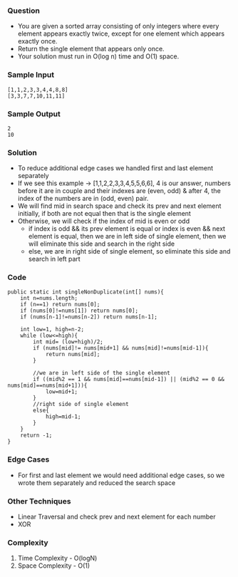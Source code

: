 ### Question
- You are given a sorted array consisting of only integers where every element appears exactly twice, except for one element which appears exactly once. 
- Return the single element that appears only once. 
- Your solution must run in O(log n) time and O(1) space.

### Sample Input
    [1,1,2,3,3,4,4,8,8]
    [3,3,7,7,10,11,11]

### Sample Output
    2
    10

### Solution
- To reduce additional edge cases we handled first and last element separately
- If we see this example -> [1,1,2,2,3,3,4,5,5,6,6], 4 is our answer, numbers before it are in couple and their indexes are (even, odd) & after 4, the index of the numbers are in (odd, even) pair.
- We will find mid in search space and check its prev and next element initially, if both are not equal then that is the single element
- Otherwise, we will check if the index of mid is even or odd
  - if index is odd && its prev element is equal or index is even && next element is equal, then we are in left side of single element, then we will eliminate this side and search in the right side
  - else, we are in right side of single element, so eliminate this side and search in left part

### Code
    public static int singleNonDuplicate(int[] nums){
        int n=nums.length;
        if (n==1) return nums[0];
        if (nums[0]!=nums[1]) return nums[0];
        if (nums[n-1]!=nums[n-2]) return nums[n-1];

        int low=1, high=n-2;
        while (low<=high){
            int mid= (low+high)/2;
            if (nums[mid]!= nums[mid+1] && nums[mid]!=nums[mid-1]){
                return nums[mid];
            }

            //we are in left side of the single element
            if ((mid%2 == 1 && nums[mid]==nums[mid-1]) || (mid%2 == 0 && nums[mid]==nums[mid+1])){
                low=mid+1;
            }
            //right side of single element
            else{
                high=mid-1;
            }
        }
        return -1;
    }    

### Edge Cases
- For first and last element we would need additional edge cases, so we wrote them separately and reduced the search space

### Other Techniques
- Linear Traversal and check prev and next element for each number
- XOR

### Complexity
1. Time Complexity - O(logN)
2. Space Complexity - O(1)